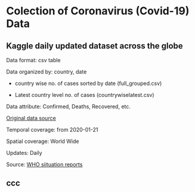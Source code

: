 # Colection of Coronavirus (Covid-19) Data 


Kaggle daily updated dataset across the globe
------
Data format: csv table

Data organized by: country, date

- country wise no. of cases sorted by date (full_grouped.csv)

- Latest country level no. of cases (countrywiselatest.csv)

Data attribute: Confirmed, Deaths, Recovered, etc.

[Original data source](https://www.kaggle.com/imdevskp/corona-virus-report/data?select=country_wise_latest.csv)

Temporal coverage: from 2020-01-21

Spatial coverage: World Wide

Updates: Daily

Source: [WHO siituation reports](https://www.who.int/emergencies/diseases/novel-coronavirus-2019/situation-reports)

ccc
------


